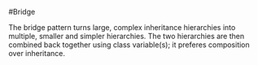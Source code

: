 #Bridge

The bridge pattern turns large, complex inheritance hierarchies into multiple, smaller and simpler hierarchies.
The two hierarchies are then combined back together using class variable(s); it preferes composition over inheritance.
